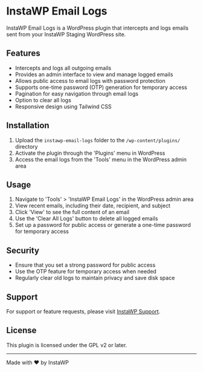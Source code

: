 # InstaWP Email Logs

InstaWP Email Logs is a WordPress plugin that intercepts and logs emails sent from your InstaWP Staging WordPress site.

## Features

- Intercepts and logs all outgoing emails
- Provides an admin interface to view and manage logged emails
- Allows public access to email logs with password protection
- Supports one-time password (OTP) generation for temporary access
- Pagination for easy navigation through email logs
- Option to clear all logs
- Responsive design using Tailwind CSS

## Installation

1. Upload the `instawp-email-logs` folder to the `/wp-content/plugins/` directory
2. Activate the plugin through the 'Plugins' menu in WordPress
3. Access the email logs from the 'Tools' menu in the WordPress admin area

## Usage

1. Navigate to 'Tools' > 'InstaWP Email Logs' in the WordPress admin area
2. View recent emails, including their date, recipient, and subject
3. Click 'View' to see the full content of an email
4. Use the 'Clear All Logs' button to delete all logged emails
5. Set up a password for public access or generate a one-time password for temporary access

## Security

- Ensure that you set a strong password for public access
- Use the OTP feature for temporary access when needed
- Regularly clear old logs to maintain privacy and save disk space

## Support

For support or feature requests, please visit [InstaWP Support](https://instawp.com/support).

## License

This plugin is licensed under the GPL v2 or later.

---

Made with ❤️ by InstaWP
